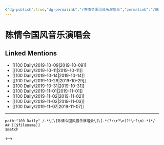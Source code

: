 ```yaml
---
{"dg-publish":true,"dg-permalink":"/陈情令国风音乐演唱会","permalink":"/陈情令国风音乐演唱会/"}
---
```


# 陈情令国风音乐演唱会

## Linked Mentions
- [[100 Daily/2019-10-09\|2019-10-09]]
- [[100 Daily/2019-10-11\|2019-10-11]]
- [[100 Daily/2019-10-14\|2019-10-14]]
- [[100 Daily/2019-10-29\|2019-10-29]]
- [[100 Daily/2019-10-31\|2019-10-31]]
- [[100 Daily/2019-11-01\|2019-11-01]]
- [[100 Daily/2019-11-02\|2019-11-02]]
- [[100 Daily/2019-11-03\|2019-11-03]]
- [[100 Daily/2019-11-07\|2019-11-07]]


---

```expander
path:"100 Daily" /.*\[\[陈情令国风音乐演唱会\]\].*(?:\r?\n(?!\r?\n).*)*/
## [[$filename]]
$match
```

<-->